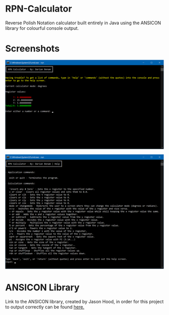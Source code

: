 # RPN-Calculator
Reverse Polish Notation calculator built entirely in Java using the ANSICON library for colourful console output.

# Screenshots
![User calculating something](https://raw.githubusercontent.com/BeardedFish/RPN-Calculator/master/screenshots/app_screenshot1.png "User calculating something")

![User looking at the help section of the app](https://raw.githubusercontent.com/BeardedFish/RPN-Calculator/master/screenshots/app_screenshot2.png "User looking at the help section of the app")

# ANSICON Library
Link to the ANSICON library, created by Jason Hood, in order for this project to output correctly can be found [here.](https://github.com/adoxa/ansicon/ "ANSICON source link")
